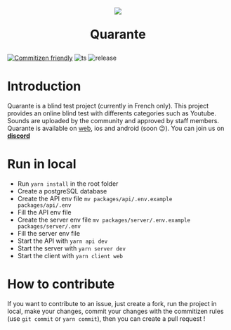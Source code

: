 # <div align="center"><img src="https://i.ibb.co/wgFmzBH/Webp-net-resizeimage.png"/><p>Quarante</p></div>

[![Commitizen friendly](https://img.shields.io/badge/commitizen-friendly-brightgreen.svg)](http://commitizen.github.io/cz-cli/)
![ts](https://badgen.net/badge/-/TypeScript/blue?icon=typescript&label)
![release](https://badgen.net/github/release/M4gie/quarante)

# Introduction

Quarante is a blind test project (currently in French only). This project provides an online blind test with differents categories such as Youtube. Sounds are uploaded by the community and approved by staff members. Quarante is available on [web](https://quarante.m4gie.com), ios and android (soon 😉). You can join us on **[discord](https://discord.gg/xgcbjXU)**

# Run in local

- Run `yarn install` in the root folder
- Create a postgreSQL database
- Create the API env file `mv packages/api/.env.example packages/api/.env`
- Fill the API env file
- Create the server env file `mv packages/server/.env.example packages/server/.env`
- Fill the server env file
- Start the API with `yarn api dev`
- Start the server with `yarn server dev`
- Start the client with `yarn client web`

# How to contribute

If you want to contribute to an issue, just create a fork, run the project in local, make your changes, commit your changes with the commitizen rules (use `git commit` or `yarn commit`), then you can create a pull request !
